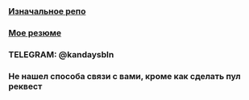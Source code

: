 ### [Изначальное репо](https://github.com/stambekovbera/noda-soft-test)

### [Мое резюме](https://ekaterinburg.hh.ru/resume/2b169a32ff08fd30e40039ed1f6345376d756d)

### TELEGRAM: @kandaysbln

### Не нашел способа связи с вами, кроме как сделать пул реквест
